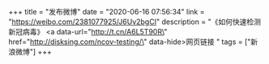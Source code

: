 +++
title = "发布微博"
date = "2020-06-16 07:56:34"
link = "https://weibo.com/2381077925/J6Uv2bgCI"
description = "《如何快速检测新冠病毒》 <a data-url=\"http://t.cn/A6L5T90R\" href=\"http://disksing.com/ncov-testing/\" data-hide>网页链接</a> "
tags = ["新浪微博"]
+++
